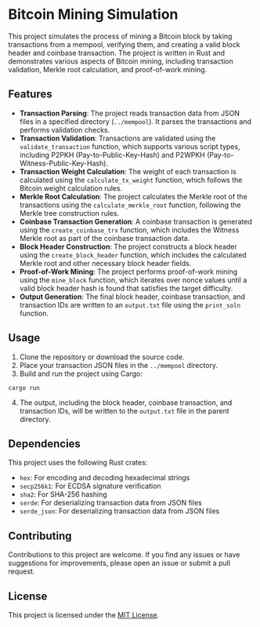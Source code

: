 # Bitcoin Mining Simulation

This project simulates the process of mining a Bitcoin block by taking transactions from a mempool, verifying them, and creating a valid block header and coinbase transaction. The project is written in Rust and demonstrates various aspects of Bitcoin mining, including transaction validation, Merkle root calculation, and proof-of-work mining.

## Features

- **Transaction Parsing**: The project reads transaction data from JSON files in a specified directory (`../mempool`). It parses the transactions and performs validation checks.
- **Transaction Validation**: Transactions are validated using the `validate_transaction` function, which supports various script types, including P2PKH (Pay-to-Public-Key-Hash) and P2WPKH (Pay-to-Witness-Public-Key-Hash).
- **Transaction Weight Calculation**: The weight of each transaction is calculated using the `calculate_tx_weight` function, which follows the Bitcoin weight calculation rules.
- **Merkle Root Calculation**: The project calculates the Merkle root of the transactions using the `calculate_merkle_root` function, following the Merkle tree construction rules.
- **Coinbase Transaction Generation**: A coinbase transaction is generated using the `create_coinbase_trx` function, which includes the Witness Merkle root as part of the coinbase transaction data.
- **Block Header Construction**: The project constructs a block header using the `create_block_header` function, which includes the calculated Merkle root and other necessary block header fields.
- **Proof-of-Work Mining**: The project performs proof-of-work mining using the `mine_block` function, which iterates over nonce values until a valid block header hash is found that satisfies the target difficulty.
- **Output Generation**: The final block header, coinbase transaction, and transaction IDs are written to an `output.txt` file using the `print_soln` function.

## Usage

1. Clone the repository or download the source code.
2. Place your transaction JSON files in the `../mempool` directory.
3. Build and run the project using Cargo:
```cargo
cargo run
```

4. The output, including the block header, coinbase transaction, and transaction IDs, will be written to the `output.txt` file in the parent directory.

## Dependencies

This project uses the following Rust crates:

- `hex`: For encoding and decoding hexadecimal strings
- `secp256k1`: For ECDSA signature verification
- `sha2`: For SHA-256 hashing
- `serde`: For deserializing transaction data from JSON files
- `serde_json`: For deserializing transaction data from JSON files

## Contributing

Contributions to this project are welcome. If you find any issues or have suggestions for improvements, please open an issue or submit a pull request.

## License

This project is licensed under the [MIT License](LICENSE).